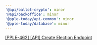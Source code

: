 ```yaml
---
'@api/ballot-crypto': minor
'@api/backoffice': minor
'@pple-today/api-common': minor
'@pple-today/database': minor
---
```


[[PPLE-462] [API] Create Election Endpoint](https://linear.app/snts/issue/PPLE-462/api-create-election-endpoint)
